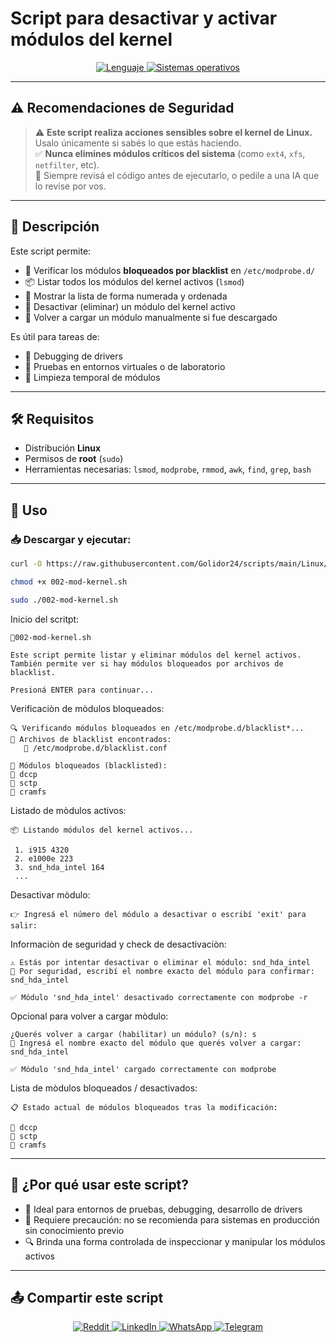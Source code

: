 # Script para desactivar y activar módulos del kernel

<p align="center">
    <a href="https://www.man7.org/linux/man-pages/man1/bash.1.html">
        <img src="https://img.shields.io/badge/Lenguaje-Bash-4EAA25?style=flat&logo=gnubash&labelColor=363D44" alt="Lenguaje">
    </a>
    <a href="https://www.debian.org/">
        <img src="https://img.shields.io/badge/OS-Linux%20%7C%20Debian-blue?style=flat&logoColor=b0c0c0&labelColor=363D44" alt="Sistemas operativos">
    </a>
</p>

---

## ⚠️ Recomendaciones de Seguridad

> ⚠️ **Este script realiza acciones sensibles sobre el kernel de Linux.**  
> Usalo únicamente si sabés lo que estás haciendo.  
> ✅ **Nunca elimines módulos críticos del sistema** (como `ext4`, `xfs`, `netfilter`, etc).  
> 📌 Siempre revisá el código antes de ejecutarlo, o pedile a una IA que lo revise por vos.

---

## 🧾 Descripción

Este script permite:

- 🚫 Verificar los módulos **bloqueados por blacklist** en `/etc/modprobe.d/`
- 📦 Listar todos los módulos del kernel activos (`lsmod`)
- 🔢 Mostrar la lista de forma numerada y ordenada
- 🧹 Desactivar (eliminar) un módulo del kernel activo
- 🔁 Volver a cargar un módulo manualmente si fue descargado

Es útil para tareas de:

- 🔬 Debugging de drivers
- 🧪 Pruebas en entornos virtuales o de laboratorio
- 🧹 Limpieza temporal de módulos

---

## 🛠️ Requisitos

- Distribución **Linux**
- Permisos de **root** (`sudo`)
- Herramientas necesarias: `lsmod`, `modprobe`, `rmmod`, `awk`, `find`, `grep`, `bash`

---

## 🚀 Uso

### 📥 Descargar y ejecutar:

```bash
curl -O https://raw.githubusercontent.com/Golidor24/scripts/main/Linux/002-mod-kernel.sh

chmod +x 002-mod-kernel.sh

sudo ./002-mod-kernel.sh
```
Inicio del scritpt:
```text
🧾002-mod-kernel.sh

Este script permite listar y eliminar módulos del kernel activos.
También permite ver si hay módulos bloqueados por archivos de blacklist.

Presioná ENTER para continuar...
```
Verificaciòn de mòdulos bloqueados:

```text 
🔍 Verificando módulos bloqueados en /etc/modprobe.d/blacklist*...
📁 Archivos de blacklist encontrados:
   📄 /etc/modprobe.d/blacklist.conf

📌 Módulos bloqueados (blacklisted):
🚫 dccp
🚫 sctp
🚫 cramfs
```
Listado de mòdulos activos:
```text
📦 Listando módulos del kernel activos...

 1. i915 4320
 2. e1000e 223
 3. snd_hda_intel 164
 ...
```
Desactivar mòdulo:
```text
👉 Ingresá el número del módulo a desactivar o escribí 'exit' para salir:
```
Informaciòn de seguridad y check de desactivaciòn:
```text
⚠️ Estás por intentar desactivar o eliminar el módulo: snd_hda_intel
🔐 Por seguridad, escribí el nombre exacto del módulo para confirmar: snd_hda_intel

✅ Módulo 'snd_hda_intel' desactivado correctamente con modprobe -r
```
Opcional para volver a cargar mòdulo:
```text
¿Querés volver a cargar (habilitar) un módulo? (s/n): s
🔁 Ingresá el nombre exacto del módulo que querés volver a cargar: snd_hda_intel

✅ Módulo 'snd_hda_intel' cargado correctamente con modprobe
```
Lista de mòdulos bloqueados / desactivados:
```text
📋 Estado actual de módulos bloqueados tras la modificación:

🚫 dccp
🚫 sctp
🚫 cramfs
```

--- 

## 🧠 ¿Por qué usar este script?

- 🧪 Ideal para entornos de pruebas, debugging, desarrollo de drivers
- 🛑 Requiere precaución: no se recomienda para sistemas en producción sin conocimiento previo
- 🔍 Brinda una forma controlada de inspeccionar y manipular los módulos activos

---

## 📤 Compartir este script

<p align="center">
    <a href="https://www.reddit.com/submit?url=https://github.com/Golidor24/scripts/blob/main/Linux/003-filesystems-disable.sh">
        <img src="https://img.shields.io/badge/Compartir-FF4500?logo=reddit&logoColor=white" alt="Reddit" />
    </a>
    <a href="https://www.linkedin.com/sharing/share-offsite/?url=https://github.com/Golidor24/scripts/blob/main/Linux/003-filesystems-disable.sh">
        <img src="https://img.shields.io/badge/LinkedIn-Compartir-0077B5?style=flat&logo=linkedin" alt="LinkedIn" />
    </a>
    <a href="https://wa.me/?text=Revisá%20este%20script:%20https://github.com/Golidor24/scripts/blob/main/Linux/003-filesystems-disable.sh">
        <img src="https://img.shields.io/badge/Compartir-25D366?logo=whatsapp&logoColor=white" alt="WhatsApp" />
    </a>
    <a href="https://t.me/share/url?url=https://github.com/Golidor24/scripts/blob/main/Linux/003-filesystems-disable.sh">
        <img src="https://img.shields.io/badge/Compartir-0088CC?logo=telegram&logoColor=white" alt="Telegram" />
    </a>
</p>
